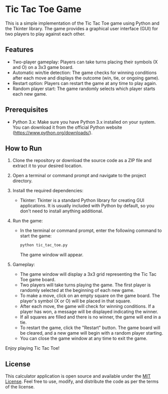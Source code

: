 # Tic Tac Toe Game

This is a simple implementation of the Tic Tac Toe game using Python and the Tkinter library. The game provides a graphical user interface (GUI) for two players to play against each other.

## Features

- Two-player gameplay: Players can take turns placing their symbols (X and O) on a 3x3 game board.
- Automatic win/tie detection: The game checks for winning conditions after each move and displays the outcome (win, tie, or ongoing game).
- Restart option: Players can restart the game at any time to play again.
- Random player start: The game randomly selects which player starts each new game.

## Prerequisites

- Python 3.x: Make sure you have Python 3.x installed on your system. You can download it from the official Python website (https://www.python.org/downloads/).

## How to Run

1. Clone the repository or download the source code as a ZIP file and extract it to your desired location.

2. Open a terminal or command prompt and navigate to the project directory.

3. Install the required dependencies:
   - Tkinter: Tkinter is a standard Python library for creating GUI applications. It is usually included with Python by default, so you don't need to install anything additional.

4. Run the game:
   - In the terminal or command prompt, enter the following command to start the game:

     ```bash
     python tic_tac_toe.py
     ```

     The game window will appear.

5. Gameplay:
   - The game window will display a 3x3 grid representing the Tic Tac Toe game board.
   - Two players will take turns playing the game. The first player is randomly selected at the beginning of each new game.
   - To make a move, click on an empty square on the game board. The player's symbol (X or O) will be placed in that square.
   - After each move, the game will check for winning conditions. If a player has won, a message will be displayed indicating the winner.
   - If all squares are filled and there is no winner, the game will end in a tie.
   - To restart the game, click the "Restart" button. The game board will be cleared, and a new game will begin with a random player starting.
   - You can close the game window at any time to exit the game.

Enjoy playing Tic Tac Toe!

## License

This calculator application is open source and available under the [MIT License](LICENSE). Feel free to use, modify, and distribute the code as per the terms of the license.
